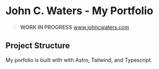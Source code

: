 # John C. Waters - My Portfolio


>  **WORK IN PROGRESS** www.johncwaters.com


## Project Structure

My porfolio is built with with Astro, Tailwind, and Typescript.

